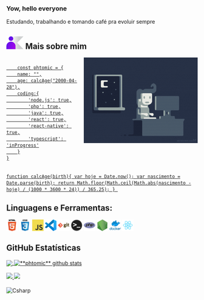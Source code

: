 ### Yow, hello everyone

Estudando, trabalhando e tomando café pra evoluir sempre

## <img width="45" alt="about" src="https://github.com/phtomic/phtomic/blob/main/assets/abtm.png?raw=true"> Mais sobre mim

<img align="right" width="300" src="https://github.com/phtomic/phtomic/blob/main/assets/e426702edf874b181aced1e2fa5c6cde.gif?raw=true" />
<a href='https://playcode.io/884622'>
<code>
    const phtomic = {
    name: "",
    age: calcAge("2000-04-28"),
    coding:{
        'node.js': true,
        'php': true,
        'java': true,
        'react': true,
        'react-native': true,
        'typescript': 'inProgress'
    }
}

function calcAge(birth){
    var hoje = Date.now();
    var nascimento = Date.parse(birth);
    return Math.floor(Math.ceil(Math.abs(nascimento - hoje) / (1000 * 3600 * 24)) / 365.25);
}
    </code>
</a>
## **Linguagens e Ferramentas:**  

<a href='https://developer.mozilla.org/pt-BR/docs/Web/HTML'><code><img height="30" src="https://raw.githubusercontent.com/github/explore/80688e429a7d4ef2fca1e82350fe8e3517d3494d/topics/html/html.png"></code></a> 
<a href='https://developer.mozilla.org/pt-BR/docs/Web/CSS'><code><img height="30" src="https://raw.githubusercontent.com/github/explore/80688e429a7d4ef2fca1e82350fe8e3517d3494d/topics/css/css.png"></code></a> 
<a href='https://developer.mozilla.org/pt-BR/docs/Web/JavaScript'><code><img height="30" src="https://raw.githubusercontent.com/github/explore/80688e429a7d4ef2fca1e82350fe8e3517d3494d/topics/javascript/javascript.png"></code></a> 
<a href='https://code.visualstudio.com/'><code><img height="30" src="https://raw.githubusercontent.com/github/explore/80688e429a7d4ef2fca1e82350fe8e3517d3494d/topics/visual-studio-code/visual-studio-code.png"></code></a>
<a href='https://git-scm.com/'><code><img height="30" src="https://raw.githubusercontent.com/github/explore/80688e429a7d4ef2fca1e82350fe8e3517d3494d/topics/git/git.png"></code></a> 
<a href='https://pt.wikipedia.org/wiki/Terminal_(inform%C3%A1tica)'><code><img height="30" src="https://raw.githubusercontent.com/github/explore/80688e429a7d4ef2fca1e82350fe8e3517d3494d/topics/terminal/terminal.png"></code></a> 
<a href='https://www.php.net/'><code><img height="30" src="https://raw.githubusercontent.com/github/explore/80688e429a7d4ef2fca1e82350fe8e3517d3494d/topics/php/php.png"></code></a> 
<a href='https://nodejs.org/en/'><code><img height="30" src="https://raw.githubusercontent.com/github/explore/80688e429a7d4ef2fca1e82350fe8e3517d3494d/topics/nodejs/nodejs.png"></code></a> 
<a href='https://www.docker.com/'><code><img height="30" src="https://raw.githubusercontent.com/github/explore/80688e429a7d4ef2fca1e82350fe8e3517d3494d/topics/docker/docker.png"></code></a> 
<a href='https://pt-br.reactjs.org/'><code><img height="30" src="https://raw.githubusercontent.com/github/explore/80688e429a7d4ef2fca1e82350fe8e3517d3494d/topics/react/react.png"></code></a> 


## **GitHub Estatísticas**
<a href='#'>
<img align="center" src="https://github-readme-stats.vercel.app/api/top-langs/?username=phtomic&theme=radical&hide_langs_below=1" />
         </a>
<a href="#">
<img align="center" src="https://github-readme-stats.vercel.app/api?username=phtomic&show_icons=true&theme=radical&line_height=27" alt="**phtomic** github stats"/>
         </a>

<a href="mailto:<sebastiaogamer@gmail.com>" alt="gmail" target="_blank">


</a>

 <div>
<br>
 <a href="mailto:sebastiaogamer@gmail.com?subject=HELLO%20World">
 <img src="https://img.shields.io/badge/-Gmail-FF0000?style=flat-square&labelColor=FF0000&logo=gmail&logoColor=white" />
  </ a>
 <a href="https://api.whatsapp.com/send?phone=5581981736357&text=Ol%C3%A1.%20Vim%20do%20Github." alt="WhatsApp" target="_blank">

<img src="https://img.shields.io/badge/-WhatsApp-25d366?style=flat-square&labelColor=25d366&logo=whatsapp&logoColor=white&link=https://wa.me/5581981736357"/>

</a>
 
 <br> 
 <br>
  <img align="center" alt="Csharp" height="30" width="150" src="https://komarev.com/ghpvc/?username=phtomic&color=blueviolet" alt="phtomic" /> <br>
 </div>
